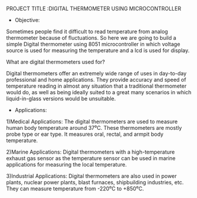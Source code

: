 PROJECT TITLE :DIGITAL THERMOMETER USING MICROCONTROLLER


* Objective:

Sometimes people find it difficult to read temperature from analog thermometer because of fluctuations. So here we are going to build a simple Digital thermometer using 8051 microcontroller in which voltage source is used for measuring the temperature and a lcd is used for display.

What are digital thermometers used for?

Digital thermometers offer an extremely wide range of uses in day-to-day professional and home applications. They provide accuracy and speed of temperature reading in almost any situation that a traditional thermometer would do, as well as being ideally suited to a great many scenarios in which liquid-in-glass versions would be unsuitable.


* Applications:

1)Medical Applications: The digital thermometers are used to measure human body temperature around 37⁰C. These thermometers are mostly probe type or ear type. It measures   oral, rectal, and armpit body temperature.

2)Marine Applications: Digital thermometers with a high-temperature exhaust gas sensor as the temperature sensor can be used in marine applications for measuring the       local temperature.

3)Industrial Applications: Digital thermometers are also used in power plants, nuclear power plants, blast furnaces, shipbuilding industries, etc. They can measure         temperature from -220⁰C to +850⁰C.
